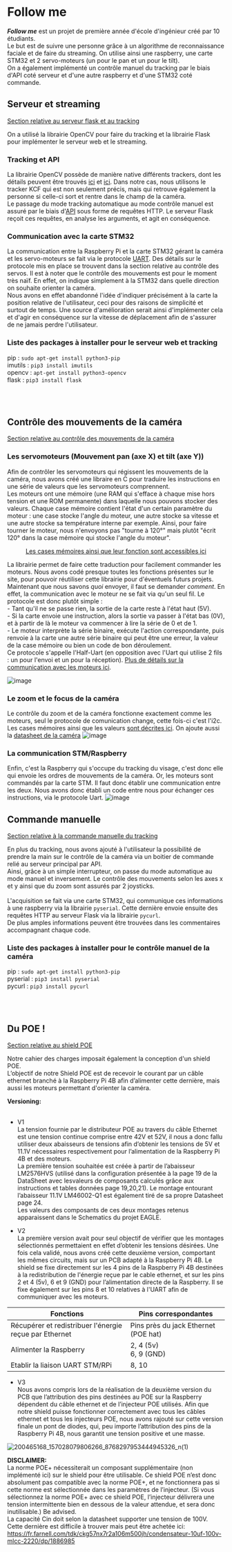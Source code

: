 # Follow me

***Follow me*** est un projet de première année d'école d'ingénieur créé par 10 étudiants.<br>
Le but est de suivre une personne grâce à un algorithme de reconnaissance faciale et de faire du streaming. On utilise ainsi une raspberry, une carte STM32 et 2 servo-moteurs (un pour le pan et un pour le tilt).<br> On a également implémenté un contrôle manuel du tracking par le biais d'API coté serveur et d'une autre raspberry et d'une STM32 coté commande.


## Serveur et streaming

[Section relative au serveur flask et au tracking](WebServer/FlaskServer/)

On a utilisé la librairie OpenCV pour faire du tracking et la librairie Flask pour implémenter le serveur web et le streaming.<br>

### Tracking et API

La librairie OpenCV possède de manière native différents trackers, dont les détails peuvent être trouvés [ici](https://learnopencv.com/object-tracking-using-opencv-cpp-python/) et [ici](https://ehsangazar.com/object-tracking-with-opencv-fd18ccdd7369). Dans notre cas, nous utilisons le tracker KCF qui est non seulement précis, mais qui retrouve également la personne si celle-ci sort et rentre dans le champ de la caméra. <br>
Le passage du mode tracking automatique au mode contrôle manuel est assuré par le biais d'[API](https://flask.palletsprojects.com/en/2.0.x/api/) sous forme de requêtes HTTP. Le serveur Flask reçoit ces requêtes, en analyse les arguments, et agit en conséquence.
<br>
### Communication avec la carte STM32

La communication entre la Raspberry Pi et la carte STM32 gérant la caméra et les servo-moteurs se fait via le protocole [UART](https://www.raspberrypi.org/documentation/configuration/uart.md). Des détails sur le protocole mis en place se trouvent dans la section relative au contrôle des servos.
Il est à noter que le contrôle des mouvements est pour le moment très naïf. En effet, on indique simplement à la STM32 dans quelle direction on souhaite orienter la caméra. 
<br>
Nous avons en effet abandonné l'idée d'indiquer précisément à la carte la position relative de l'utilisateur, ceci pour des raisons de simplicité et surtout de temps.
Une source d'amélioration serait ainsi d'implémenter cela et d'agir en conséquence sur la vitesse de déplacement afin de s'assurer de ne jamais perdre l'utilisateur.
<br>
### Liste des packages à installer pour le serveur web et tracking

pip : ``sudo apt-get install python3-pip`` <br>
imutils : ``pip3 install imutils`` <br>
opencv : ``apt-get install python3-opencv``<br>
flask : ``pip3 install flask``

<br>
<br>

## Contrôle des mouvements de la caméra

[Section relative au contrôle des mouvements de la caméra](/servo/)

### Les servomoteurs (Mouvement pan (axe X) et tilt (axe Y))

Afin de contrôler les servomoteurs qui régissent les mouvements de la caméra, nous avons créé une libraire en C pour traduire les instructions en une série de valeurs que les servomoteurs comprennent.<br>
Les moteurs ont une mémoire (une RAM qui s'efface à chaque mise hors tension et une ROM permanente) dans laquelle nous pouvons stocker des valeurs. Chaque case mémoire contient l'état d'un certain paramètre du moteur : une case stocke l'angle du moteur, une autre stocke sa vitesse et une autre stocke sa température interne par exemple. Ainsi, pour faire tourner le moteur, nous n'envoyons pas "tourne à 120°" mais plutôt "écrit 120° dans la case mémoire qui stocke l'angle du moteur".
<p align="center"><a href="https://emanual.robotis.com/docs/en/dxl/ax/ax-12a/#control-table-of-eeprom-area">Les cases mémoires ainsi que leur fonction sont accessibles ici</a></p>
La librairie permet de faire cette traduction pour facilement commander les moteurs. Nous avons codé presque toutes les fonctions présentes sur le site, pour pouvoir réutiliser cette librairie pour d'éventuels futurs projets.<br>
Maintenant que nous savons <i>quoi</i> envoyer, il faut se demander <i>comment</i>. En effet, la communication avec le moteur ne se fait via qu'un seul fil. Le protocole est donc plutôt simple : <br>
- Tant qu'il ne se passe rien, la sortie de la carte reste à l'état haut (5V).<br>
- Si la carte envoie une instruction, alors la sortie va passer à l'état bas (0V), et à partir de là le moteur va commencer à lire la série de 0 et de 1.<br>
- Le moteur interprète la série binaire, exécute l'action correspondante, puis renvoie à la carte une autre série binaire qui peut être une erreur, la valeur de la case mémoire ou bien un code de bon déroulement.<br>
Ce protocole s'appelle l'Half-Uart (en opposition avec l'Uart qui utilise 2 fils : un pour l'envoi et un pour la réception). <a href="https://emanual.robotis.com/docs/en/dxl/protocol1/">Plus de détails sur la communication avec les moteurs ici</a>.

![image](https://user-images.githubusercontent.com/38764918/121864870-a4e20480-ccfd-11eb-8929-7ded6d787731.png)

### Le zoom et le focus de la caméra

Le contrôle du zoom et de la caméra fonctionne exactement comme les moteurs, seul le protocole de comunication change, cette fois-ci c'est l'i2c. Les cases mémoires ainsi que les valeurs [sont décrites ici](https://www.arducam.com/docs/cameras-for-raspberry-pi/ptz-camera/software/). On ajoute aussi la [datasheet de la caméra](https://www.arducam.com/downloads/modules/RaspberryPi_camera/OV5647DS.pdf)
![image](https://user-images.githubusercontent.com/38764918/121865004-c511c380-ccfd-11eb-89d0-1f9671bb432f.png)

### La communication STM/Raspberry

Enfin, c'est la Raspberry qui s'occupe du tracking du visage, c'est donc elle qui envoie les ordres de mouvements de la caméra. Or, les moteurs sont commandés par la carte STM. Il faut donc établir une communication entre les deux. Nous avons donc établi un code entre nous pour échanger ces instructions, via le protocole Uart.
![image](https://user-images.githubusercontent.com/38764918/121821122-2ce0f380-cc97-11eb-99a7-2016dbee81f1.png)


## Commande manuelle

[Section relative à la commande manuelle du tracking](WebServer/clientSide/)

En plus du tracking, nous avons ajouté à l'utilisateur la possibilité de prendre la main sur le contrôle de la caméra via un boitier de commande relié au serveur principal par API.<br>
Ainsi, grâce à un simple interrupteur, on passe du mode automatique au mode manuel et inversement.
Le contrôle des mouvements selon les axes x et y ainsi que du zoom sont assurés par 2 joysticks. <br> <br>
L'acquisition se fait via une carte STM32, qui communique ces informations à une raspberry via la librairie ``pyserial``. Cette dernière envoie ensuite des requêtes HTTP au serveur Flask via la librairie ``pycurl``.
<br>
De plus amples informations peuvent être trouvées dans les commentaires accompagnant chaque code.

### Liste des packages à installer pour le contrôle manuel de la caméra

pip : ``sudo apt-get install python3-pip`` <br>
pyserial : ``pip3 install pyserial`` <br>
pycurl : ``pip3 install pycurl``

<br>
<br>

## Du POE !
[Section relative au shield POE](/POE/)

Notre cahier des charges imposait également la conception d'un shield POE. <br>
L’objectif de notre Shield POE est de recevoir le courant par un câble ethernet branché à la Raspberry Pi 4B afin d’alimenter cette dernière, mais aussi les moteurs permettant d'orienter la caméra. <br>

**Versioning:** <br>
<br>
* V1 <br>
 La tension fournie par le distributeur POE au travers du câble Ethernet est une tension continue comprise entre 42V et 52V, il nous a donc fallu utiliser deux abaisseurs de tensions afin d’obtenir les tensions de 5V et 11.1V nécessaires respectivement pour l’alimentation de la Raspberry Pi 4B et des moteurs. <br>
La première tension souhaitée est créée à partir de l’abaisseur LM2576HVS (utilisé dans la configuration présentée à la page 19 de la DataSheet avec lesvaleurs de composants calculés grâce aux instructions et tables données page 19,20,21). Le montage entourant l’abaisseur 11.1V  LM46002-Q1 est également tiré de sa propre Datasheet page 24. <br>
Les valeurs des composants de ces deux montages retenus apparaissent dans le Schematics du projet EAGLE.

* V2 <br>
 La première version avait pour seul objectif de vérifier que les montages sélectionnés permettaient en effet d’obtenir les tensions désirées. Une fois cela validé, nous avons créé cette deuxième version, comportant les mêmes circuits, mais sur un PCB adapté à la Raspberry Pi 4B. Le shield se fixe directement sur les 4 pins de la Raspberry Pi 4B destinées à la redistribution de l'énergie reçue par le cable ethernet, et sur les pins 2 et 4 (5v), 6 et 9 (GND) pour l’alimentation directe de la Raspberry. Il se fixe également sur les pins 8 et 10 relatives à l'UART afin de communiquer avec les moteurs.
 
 Fonctions | Pins correspondantes
------------ | -------------
Récupérer et redistribuer l'énergie reçue par Ethernet | Pins près du jack Ethernet (POE hat)
Alimenter la Raspberry | 2, 4 (5v) <br> 6, 9 (GND)
Etablir la liaison UART STM/RPi | 8, 10

* V3 <br>
 Nous avons compris lors de la réalisation de la deuxième version du PCB que l’attribution des pins destinées au POE sur la Raspberry dépendent du câble ethernet et de l’injecteur POE utilisés. Afin que notre shield puisse fonctionner correctement avec tous les câbles ethernet et tous les injecteurs POE, nous avons rajouté sur cette version finale un pont de diodes, qui, peu importe l’attribution des pins de la Raspberry Pi 4B, nous garantit une tension positive et une masse.
 
![200465168_157028079806266_8768297953444945326_n(1)](https://user-images.githubusercontent.com/38764918/121863878-96471d80-ccfc-11eb-817b-e354a1085579.png)

**DISCLAIMER:** <br>
La norme POE+ nécessiterait un composant supplémentaire (non implémenté ici) sur le shield pour être utilisable. Ce shield POE n’est donc absolument pas compatible avec la norme POE+, et ne fonctionnera pas si cette norme est sélectionnée dans les paramètres de l’injecteur. (Si vous sélectionnez la norme POE+ avec ce shield POE, l’injecteur délivrera une tension intermittente bien en dessous de la valeur attendue, et sera donc inutilisable.)  Be advised. <br>
La capacité Cin doit selon la datasheet supporter une tension de 100V. Cette dernière est difficile à trouver mais peut être achetée ici: https://fr.farnell.com/tdk/ckg57nx7r2a106m500jh/condensateur-10uf-100v-mlcc-2220/dp/1886985

